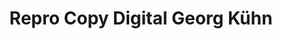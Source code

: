 ---
title: "Repro Copy Digital Georg Kühn"
url: /duesseldorf/repro-copy-digital-georg-kuehn/
shop: Kopieren
---